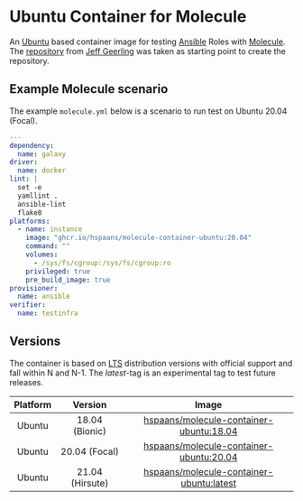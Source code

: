 # Ubuntu Container for Molecule

An [Ubuntu][ubuntu] based container image for testing [Ansible][ansible] Roles with [Molecule][molecule]. The [repository][docker-ubuntu2004-ansible] from [Jeff Geerling][geerlingguy] was taken as starting point to create the repository.

## Example Molecule scenario

The example `molecule.yml` below is a scenario to run test on Ubuntu 20.04 (Focal).

```yml
---
dependency:
  name: galaxy
driver:
  name: docker
lint: |
  set -e
  yamllint .
  ansible-lint
  flake8
platforms:
  - name: instance
    image: "ghcr.io/hspaans/molecule-container-ubuntu:20.04"
    command: ""
    volumes:
      - /sys/fs/cgroup:/sys/fs/cgroup:ro
    privileged: true
    pre_build_image: true
provisioner:
  name: ansible
verifier:
  name: testinfra
```

## Versions

The container is based on [LTS](https://en.wikipedia.org/wiki/Long-term_support) distribution versions with official support and fall within N and N-1. The *latest*-tag is an experimental tag to test future releases.

| Platform | Version        | Image                                                                        |
|:--------:|:--------------:|:----------------------------------------------------------------------------:|
| Ubuntu   | 18.04 (Bionic) | [hspaans/molecule-container-ubuntu:18.04][molecule-container-ubuntu:18.04]   |
| Ubuntu   | 20.04 (Focal)  | [hspaans/molecule-container-ubuntu:20.04][molecule-container-ubuntu:20.04]   |
| Ubuntu   | 21.04 (Hirsute) | [hspaans/molecule-container-ubuntu:latest][molecule-container-ubuntu:latest] |

[ansible]: https://github.com/ansible/ansible
[docker-ubuntu2004-ansible]: https://github.com/geerlingguy/docker-ubuntu2004-ansible
[geerlingguy]: https://github.com/geerlingguy
[molecule]: https://github.com/ansible-community/molecule
[molecule-container-ubuntu:latest]: ghcr.io/hspaans/molecule-container-ubuntu:latest
[molecule-container-ubuntu:18.04]: ghcr.io/hspaans/molecule-container-ubuntu:18.04
[molecule-container-ubuntu:20.04]: ghcr.io/hspaans/molecule-container-ubuntu:20.04
[ubuntu]: https://ubuntu.com/
